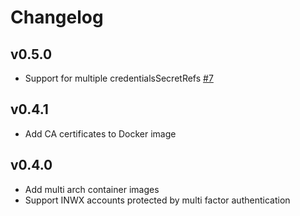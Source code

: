 # Changelog

## v0.5.0

- Support for multiple credentialsSecretRefs [#7](https://gitlab.com/smueller18/cert-manager-webhook-inwx/-/issues/7)

## v0.4.1

- Add CA certificates to Docker image

## v0.4.0

- Add multi arch container images
- Support INWX accounts protected by multi factor authentication
